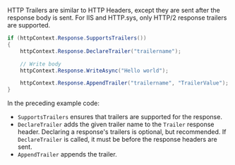 ---
---
HTTP Trailers are similar to HTTP Headers, except they are sent after the response body is sent. For IIS and HTTP.sys, only HTTP/2 response trailers are supported.

```csharp
if (httpContext.Response.SupportsTrailers())
{
    httpContext.Response.DeclareTrailer("trailername");	

    // Write body
    httpContext.Response.WriteAsync("Hello world");

    httpContext.Response.AppendTrailer("trailername", "TrailerValue");
}
```

In the preceding example code:

* `SupportsTrailers` ensures that trailers are supported for the response.
* `DeclareTrailer` adds the given trailer name to the `Trailer` response header. Declaring a response's trailers is optional, but recommended. If `DeclareTrailer` is called, it must be before the response headers are sent.
* `AppendTrailer` appends the trailer.
